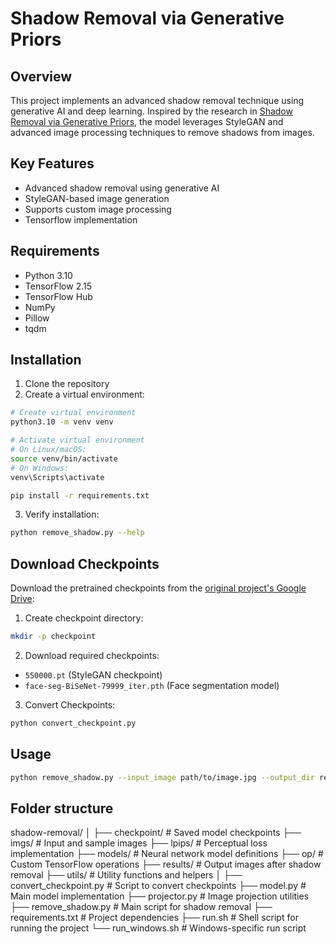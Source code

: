 # Shadow Removal via Generative Priors

## Overview
This project implements an advanced shadow removal technique using generative AI and deep learning. Inspired by the research in [Shadow Removal via Generative Priors](https://github.com/YingqingHe/Shadow-Removal-via-Generative-Priors), the model leverages StyleGAN and advanced image processing techniques to remove shadows from images.

## Key Features
- Advanced shadow removal using generative AI
- StyleGAN-based image generation
- Supports custom image processing
- Tensorflow implementation

## Requirements
- Python 3.10
- TensorFlow 2.15
- TensorFlow Hub
- NumPy
- Pillow
- tqdm

## Installation
1. Clone the repository
2. Create a virtual environment:
```bash
# Create virtual environment
python3.10 -m venv venv

# Activate virtual environment
# On Linux/macOS:
source venv/bin/activate
# On Windows:
venv\Scripts\activate

pip install -r requirements.txt
```

3. Verify installation:
```bash
python remove_shadow.py --help
```

## Download Checkpoints
Download the pretrained checkpoints from the [original project's Google Drive](https://drive.google.com/drive/folders/1Rg5He8XIY8qP4JYPFRRGUIvfZUcqm8zt?usp=sharing):

1. Create checkpoint directory:
```bash
mkdir -p checkpoint
```

2. Download required checkpoints:
- `550000.pt` (StyleGAN checkpoint)
- `face-seg-BiSeNet-79999_iter.pth` (Face segmentation model)

3. Convert Checkpoints:
```bash
python convert_checkpoint.py 
```

## Usage
```bash
python remove_shadow.py --input_image path/to/image.jpg --output_dir results/
```

## Folder structure

shadow-removal/
│
├── checkpoint/           # Saved model checkpoints
├── imgs/                 # Input and sample images
├── lpips/                # Perceptual loss implementation
├── models/               # Neural network model definitions
├── op/                   # Custom TensorFlow operations
├── results/              # Output images after shadow removal
├── utils/                # Utility functions and helpers
│
├── convert_checkpoint.py # Script to convert checkpoints
├── model.py              # Main model implementation
├── projector.py          # Image projection utilities
├── remove_shadow.py      # Main script for shadow removal
├── requirements.txt      # Project dependencies
├── run.sh                # Shell script for running the project
└── run_windows.sh        # Windows-specific run script